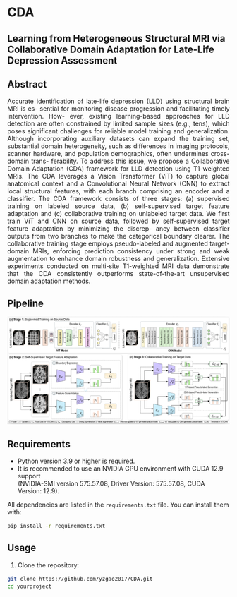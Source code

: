 # CDA

## Learning from Heterogeneous Structural MRI via Collaborative Domain Adaptation for Late-Life Depression Assessment

## Abstract
<div align="justify">

Accurate identification of late-life depression (LLD) using structural brain MRI is es-
sential for monitoring disease progression and facilitating timely intervention. How-
ever, existing learning-based approaches for LLD detection are often constrained by
limited sample sizes (e.g., tens), which poses significant challenges for reliable model
training and generalization. Although incorporating auxiliary datasets can expand the
training set, substantial domain heterogeneity, such as differences in imaging protocols,
scanner hardware, and population demographics, often undermines cross-domain trans-
ferability. To address this issue, we propose a Collaborative Domain Adaptation (CDA)
framework for LLD detection using T1-weighted MRIs. The CDA leverages a Vision
Transformer (ViT) to capture global anatomical context and a Convolutional Neural
Network (CNN) to extract local structural features, with each branch comprising an
encoder and a classifier. The CDA framework consists of three stages: (a) supervised
training on labeled source data, (b) self-supervised target feature adaptation and (c)
collaborative training on unlabeled target data. We first train ViT and CNN on source
data, followed by self-supervised target feature adaptation by minimizing the discrep-
ancy between classifier outputs from two branches to make the categorical boundary
clearer. The collaborative training stage employs pseudo-labeled and augmented target-
domain MRIs, enforcing prediction consistency under strong and weak augmentation
to enhance domain robustness and generalization. Extensive experiments conducted on
multi-site T1-weighted MRI data demonstrate that the CDA consistently outperforms
state-of-the-art unsupervised domain adaptation methods.

</div>

## Pipeline
![Pipeline 图](images/pipeline.png)

## Requirements

- Python version 3.9 or higher is required.
- It is recommended to use an NVIDIA GPU environment with CUDA 12.9 support  
  (NVIDIA-SMI version 575.57.08, Driver Version: 575.57.08, CUDA Version: 12.9).

All dependencies are listed in the `requirements.txt` file. You can install them with:

```bash
pip install -r requirements.txt
```

## Usage

1. Clone the repository:

```bash
git clone https://github.com/yzgao2017/CDA.git
cd yourproject


